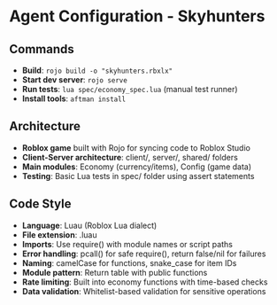 # Agent Configuration - Skyhunters

## Commands
- **Build**: `rojo build -o "skyhunters.rbxlx"`
- **Start dev server**: `rojo serve`
- **Run tests**: `lua spec/economy_spec.lua` (manual test runner)
- **Install tools**: `aftman install`

## Architecture
- **Roblox game** built with Rojo for syncing code to Roblox Studio
- **Client-Server architecture**: client/, server/, shared/ folders
- **Main modules**: Economy (currency/items), Config (game data)
- **Testing**: Basic Lua tests in spec/ folder using assert statements

## Code Style
- **Language**: Luau (Roblox Lua dialect)
- **File extension**: .luau
- **Imports**: Use require() with module names or script paths
- **Error handling**: pcall() for safe require(), return false/nil for failures
- **Naming**: camelCase for functions, snake_case for item IDs
- **Module pattern**: Return table with public functions
- **Rate limiting**: Built into economy functions with time-based checks
- **Data validation**: Whitelist-based validation for sensitive operations
